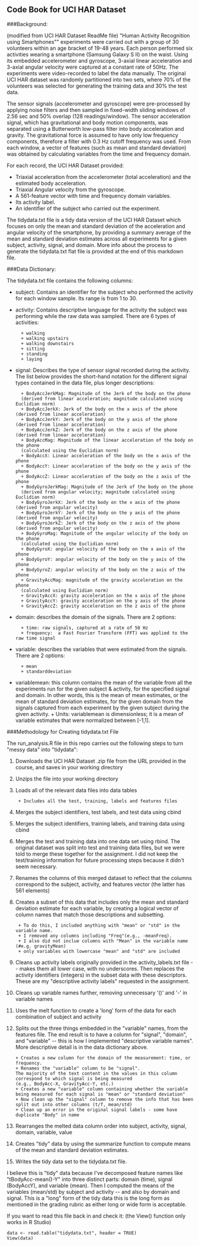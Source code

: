 ## Code Book for UCI HAR Dataset

###Background:

(modified from UCI HAR Dataset ReadMe file)
"Human Activity Recognition using Smartphones"" experiments were carried out with a group of 30 volunteers within an age bracket of 19-48 years. Each person performed six activities wearing a smartphone (Samsung Galaxy S II) on the waist. Using its embedded accelerometer and gyroscope, 3-axial linear acceleration and 3-axial angular velocity were captured at a constant rate of 50Hz. The experiments were video-recorded to label the data manually. The original UCI HAR dataset was randomly partitioned into two sets, where 70% of the volunteers was selected for generating the training data and 30% the test data. 

The sensor signals (accelerometer and gyroscope) were pre-processed by applying noise filters and then sampled in fixed-width sliding windows of 2.56 sec and 50% overlap (128 readings/window). The sensor acceleration signal, which has gravitational and body motion components, was separated using a Butterworth low-pass filter into body acceleration and gravity. The gravitational force is assumed to have only low frequency components, therefore a filter with 0.3 Hz cutoff frequency was used. From each window, a vector of features (such as mean and standard deviation) was obtained by calculating variables from the time and frequency domain. 

For each record, the UCI HAR Dataset provided:

- Triaxial acceleration from the accelerometer (total acceleration) and the estimated body acceleration.
- Triaxial Angular velocity from the gyroscope. 
- A 561-feature vector with time and frequency domain variables. 
- Its activity label. 
- An identifier of the subject who carried out the experiment.

The tidydata.txt file is a tidy data version of the UCI HAR Dataset which focuses on only the mean and standard deviation of the acceleration and angular velocity of the smartphone, by providing a summary average of the mean and standard deviation estimates across all experiments for a given subject, activity, signal, and domain. More info about the process to generate the tidydata.txt flat file is provided at the end of this markdown file.

###Data Dictionary:

The tidydata.txt file contains the following columns:

* subject:  Contains an identifier for the subject who performed the activity for each window sample. Its range is from 1 to 30. 

* activity:  Contains descriptive language for the activity the subject was performing while the raw data was sampled. There are 6 types of activities:

        + walking
        + walking upstairs
        + walking downstairs
        + sitting
        + standing
        + laying
        
* signal: Describes the type of sensor signal recorded during the activity. The list below provides the short-hand notation for the different signal types contained in the data file, plus longer descriptions:

        + BodyAccJerkMag: Magnitude of the Jerk of the body on the phone
        (derived from linear acceleration; magnitude calculated using Euclidian norm)
        + BodyAccJerkX: Jerk of the body on the x axis of the phone (derived from linear acceleration) 
        + BodyAccJerkY: Jerk of the body on the y axis of the phone (derived from linear acceleration)   
        + BodyAccJerkZ: Jerk of the body on the z axis of the phone (derived from linear acceleration)
        + BodyAccMag: Magnitude of the linear acceleration of the body on the phone 
        (calculated using the Euclidian norm)     
        + BodyAccX: Linear acceleration of the body on the x axis of the phone       
        + BodyAccY: Linear acceleration of the body on the y axis of the phone       
        + BodyAccZ: Linear acceleration of the body on the z axis of the phone       
        + BodyGyroJerkMag: Magnitude of the Jerk of the body on the phone 
        (derived from angular velocity; magnitude calculated using Euclidian norm)
        + BodyGyroJerkX: Jerk of the body on the x axis of the phone (derived from angular velocity)  
        + BodyGyroJerkY: Jerk of the body on the y axis of the phone (derived from angular velocity)  
        + BodyGyroJerkZ: Jerk of the body on the z axis of the phone (derived from angular velocity)  
        + BodyGyroMag: Magnitude of the angular velocity of the body on the phone 
        (calculated using the Euclidian norm)    
        + BodyGyroX: angular velocity of the body on the x axis of the phone      
        + BodyGyroY: angular velocity of the body on the y axis of the phone      
        + BodyGyroZ: angular velocity of the body on the z axis of the phone      
        + GravityAccMag: magnitude of the gravity acceleration on the phone 
        (calculated using Euclidian norm)  
        + GravityAccX: gravity acceleration on the x axis of the phone    
        + GravityAccY: gravity acceleration on the y axis of the phone    
        + GravityAccZ: gravity acceleration on the z axis of the phone
        
* domain: describes the domain of the signals. There are 2 options:

        + time: raw signals, captured at a rate of 50 Hz
        + frequency:  a Fast Fourier Transform (FFT) was applied to the raw time signal
        
* variable: describes the variables that were estimated from the signals. There are 2 options:

        + mean
        + standarddeviation
        
* variablemean: this column contains the mean of the variable from all the experiments run for the given subject & activity, for the specified signal and domain. In other words, this is the mean of mean estimates, or the mean of standard deviation estimates, for the given domain from the signals captured from each experiment by the given subject during the given activity. 
        + Units: variablemean is dimensionless; it is a mean of variable
        estimates that were normalized between [-1,1].

###Methodology for Creating tidydata.txt File

The run_analysis.R file in this repo carries out the following steps to turn "messy data" into "tidydata":

1. Downloads the UCI HAR Dataset .zip file from the URL provided in the course, and saves in your working directory

2. Unzips the file into your working directory

3. Loads all of the relevant data files into data tables

        + Includes all the test, training, labels and features files

4. Merges the subject identifiers, test labels, and test data using cbind

5. Merges the subject identifiers, training labels, and training data using cbind

6. Merges the test and training data into one data set using rbind. The original dataset was split into test and training data files, but we were told to merge these together for the assignment. I did not keep the test/training information for future processing steps because it didn't seem necessary. 

7. Renames the columns of this merged dataset to reflect that the columns correspond to the subject, activity, and features vector (the latter has 561 elements)

8. Creates a subset of this data that includes only the mean and standard deviation estimate for each variable, by creating a logical vector of column names that match those descriptions and subsetting.

        + To do this, I included anything with "mean" or "std" in the variable name. 
        + I removed any columns including "Freq"(e.g., -meanFreq). 
        + I also did not inclue columns with "Mean" in the variable name (#e.g. gravityMean) 
        + only variables with lowercase "mean" and "std" are included

9. Cleans up activity labels originally provided in the activity_labels.txt file -- makes them all lower case, with no underscores. Then replaces the activity identifiers (integers) in the subset data with these descriptors. These are my "descriptive activity labels" requested in the assignment.

10. Cleans up variable names further, removing unnecessary '()' and '-' in variable names

11. Uses the melt function to create a 'long' form of the data for each combination of subject and activity

12. Splits out the three things embedded in the "variable" names, from the features file.  The end result is to have a column for "signal", "domain", and "variable" -- this is how I implemented "descriptive variable names". More descriptive detail is in the data dictionary above.

        + Creates a new column for the domain of the measurement: time, or frequency.
        + Renames the "variable" column to be "signal".
        The majority of the text content in the values in this column
        correspond to which signal is being measured 
        (e.g., BodyAcc-X, GravityAcc-Y, etc.)
        + Creates a new "variable" column containing whether the variable
        being measured for each signal is "mean" or "standard deviation"
        + Now clean up the "signal" column to remove the info that has been
        split out into other columns (t/f, mean/std)
        + Clean up an error in the original signal labels - some have
        duplicate "Body" in name

13. Rearranges the melted data column order into subject, activity, signal, domain, variable, value

14. Creates "tidy" data by using the summarize function to compute means of the mean and standard deviation estimates. 

15. Writes the tidy data set to the tidydata.txt file.

I believe this is "tidy" data because I've decomposed feature names like "tBodyAcc-mean()-Y" into three distinct parts: domain (time), signal (BodyAccY), and variable (mean). Then I computed the means of the variables (mean/std) by subject and activity -- and also by domain and signal. This is a "long" form of the tidy data this is the long form as mentioned in the grading rubric as either long or wide form is acceptable.


If you want to read this file back in and check it:
(the View() function only works in R Studio)

```{r}
data <- read.table("tidydata.txt", header = TRUE) 
View(data)
```

